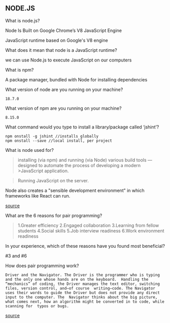## NODE.JS

What is node.js?

Node Is Built on Google Chrome’s V8 JavaScript Engine

JavaScript runtime based on Google's V8 engine 

What does it mean that node is a JavaScript runtime?

we can use Node.js to execute JavaScript on our computers

What is npm?

A package manager, bundled with Node for installing dependencies

What version of node are you running on your machine?

    18.7.0

What version of npm are you running on your machine?

    8.15.0

What command would you type to install a library/package called ‘jshint’?

    npm onstall -g jshint //installs globally
    npm onstall --save //local install, per project

What is node used for?

>installing (via npm) and running (via Node) various build tools — designed to automate the process of developing a modern >JavaScript application.

>Running JavaScript on the server.

Node also creates a "sensible development environment" in which frameworks like React can run.

[source](/https://www.sitepoint.com/an-introduction-to-node-js/)

What are the 6 reasons for pair programming?
> 1.Greater efficiency
> 2.Engaged collaboration
>3.Learning from fellow students
>4.Social skills
>5.Job interview readiness
>6.Work environment readiness

In your experience, which of these reasons have you found most beneficial?

#3 and #6 

How does pair programming work?

    Driver and the Navigator. The Driver is the programmer who is typing and the only one whose hands are on the keyboard.  Handling the “mechanics” of coding, the Driver manages the text editor, switching files, version control, and—of course  writing—code. The Navigator uses their words to guide the Driver but does not provide any direct input to the computer. The  Navigator thinks about the big picture, what comes next, how an algorithm might be converted in to code, while scanning for  typos or bugs. 

[source](/https://www.codefellows.org/blog/6-reasons-for-pair-programming/)